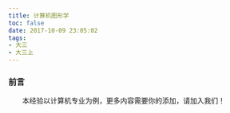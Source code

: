 ```yaml
---
title: 计算机图形学
toc: false
date: 2017-10-09 23:05:02
tags:
- 大三
- 大三上
---
```

### 前言
&emsp;&emsp;本经验以计算机专业为例，更多内容需要你的添加，请加入我们！
